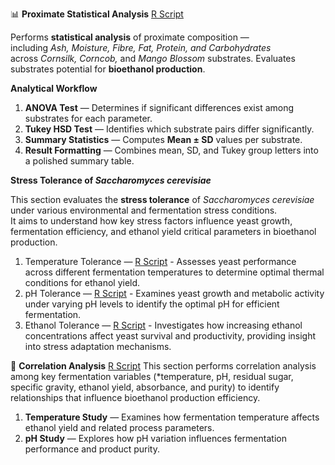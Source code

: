 📊 **Proximate Statistical Analysis** [R Script](https://github.com/aymunir1/Bioethanol-Study/blob/main/ANOVA%20%2B%20TURKEY%20HSD.R)

Performs **statistical analysis** of proximate composition —  
including **Ash, Moisture, Fibre, Fat, Protein,* and Carbohydrates*  
across *Cornsilk, Corncob,* and *Mango Blossom* substrates.
Evaluates substrates potential for **bioethanol production**.

**Analytical Workflow**

1. **ANOVA Test** — Determines if significant differences exist among substrates for each parameter.  
2. **Tukey HSD Test** — Identifies which substrate pairs differ significantly.  
3. **Summary Statistics** — Computes **Mean ± SD** values per substrate.  
4. **Result Formatting** — Combines mean, SD, and Tukey group letters into a polished summary table.  


**Stress Tolerance of _Saccharomyces cerevisiae_**

This section evaluates the **stress tolerance** of *Saccharomyces cerevisiae* under various environmental and fermentation stress conditions.  
It aims to understand how key stress factors influence yeast growth, fermentation efficiency, and ethanol yield critical parameters in bioethanol production.

1. Temperature Tolerance — [R Script]() - Assesses yeast performance across different fermentation temperatures to determine optimal thermal conditions for ethanol yield.
2. pH Tolerance — [R Script]() - Examines yeast growth and metabolic activity under varying pH levels to identify the optimal pH for efficient fermentation.
3. Ethanol Tolerance — [R Script]() - Investigates how increasing ethanol concentrations affect yeast survival and productivity, providing insight into stress adaptation mechanisms.

🧪 **Correlation Analysis** [R Script](https://github.com/aymunir1/Bioethanol-Study/blob/main/Correlation%20and%20Heatmap%20(Temperature%20%26%20pH).R)
This section performs correlation analysis among key fermentation variables (*temperature, pH, residual sugar, specific gravity, ethanol yield, absorbance, and purity) to identify relationships that influence bioethanol production efficiency.

1. **Temperature Study** — Examines how fermentation temperature affects ethanol yield and related process parameters.  
2. **pH Study** — Explores how pH variation influences fermentation performance and product purity.

